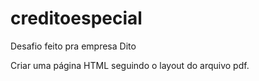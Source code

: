 # creditoespecial
Desafio feito pra empresa Dito

Criar uma página HTML seguindo o layout do arquivo pdf.
